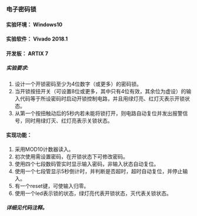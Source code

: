 ### 电子密码锁

#### 实验环境： Windows10

#### 实验软件： Vivado 2018.1

#### 开发板： ARTIX 7

##### 实验要求:

1. 设计一个开锁密码至少为4位数字（或更多）的密码锁。
2. 当开锁按扭开关（可设置8位或更多，其中只有4位有效，其余位为虚设）的输入代码等于所设密码时启动开锁控制电路，并且用绿灯亮、红灯灭表示开锁状态。
3. 从第一个按扭触动后的5秒内若未能将锁打开，则电路自动复位并发出报警信号，同时用绿灯灭、红灯亮表示关锁状态。 

#### 实现功能：

1. 采用MOD10计数器读入。
2. 初次使用需设置密码，在开锁状态下可修改密码。
3. 使用四个七段数码管实时显示输入密码，非输入状态自动复位。
4. 使用一个七段管显示5秒倒计时，并判断是否超时，超时自动复位，并停止输入。
5. 有一个reset键，可使输入归零。
6. 使用一个led表示锁的状态，绿灯亮代表开锁状态，灭代表关锁状态。

##### 详细见代码注释。